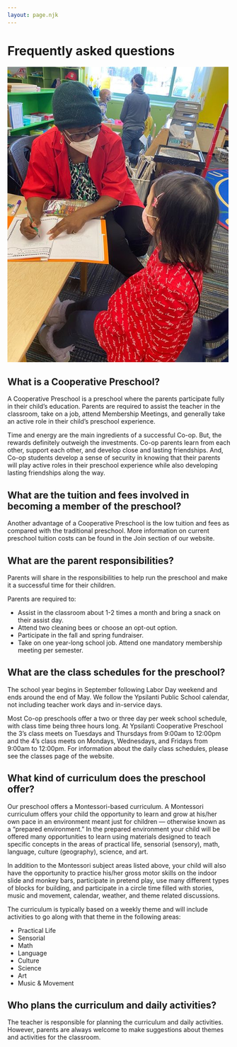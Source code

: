 ```yaml
---
layout: page.njk
---
```


# Frequently asked questions

<img class="page-image" src="/images/faq.jpeg" alt="An adult and a student sitting together at a table in the classroom working through an activity in a notebook.">

## What is a Cooperative Preschool?

A Cooperative Preschool is a preschool where the parents participate fully in their child’s education. Parents are required to assist the teacher in the classroom, take on a job, attend Membership Meetings, and generally take an active role in their child’s preschool experience.

Time and energy are the main ingredients of a successful Co-op. But, the rewards definitely outweigh the investments. Co-op parents learn from each other, support each other, and develop close and lasting friendships. And, Co-op students develop a sense of security in knowing that their parents will play active roles in their preschool experience while also developing lasting friendships along the way.

## What are the tuition and fees involved in becoming a member of the preschool?

Another advantage of a Cooperative Preschool is the low tuition and fees as compared with the traditional preschool. More information on current preschool tuition costs can be found in the Join section of our website.

## What are the parent responsibilities?

Parents will share in the responsibilities to help run the preschool and make it a successful time for their children.

Parents are required to:

- Assist in the classroom about 1-2 times a month and bring a snack on their assist day.
- Attend two cleaning bees or choose an opt-out option.
- Participate in the fall and spring fundraiser.
- Take on one year-long school job. Attend one mandatory membership meeting per semester.

## What are the class schedules for the preschool?

The school year begins in September following Labor Day weekend and ends around the end of May. We follow the Ypsilanti Public School calendar, not including teacher work days and in-service days.

Most Co-op preschools offer a two or three day per week school schedule, with class time being three hours long. At Ypsilanti Cooperative Preschool the 3’s class meets on Tuesdays and Thursdays from 9:00am to 12:00pm and the 4’s class meets on Mondays, Wednesdays, and Fridays from 9:00am to 12:00pm. For information about the daily class schedules, please see the classes page of the website.

## What kind of curriculum does the preschool offer?

Our preschool offers a Montessori-based curriculum. A Montessori curriculum offers your child the opportunity to learn and grow at his/her own pace in an environment meant just for children — otherwise known as a “prepared environment.” In the prepared environment your child will be offered many opportunities to learn using materials designed to teach specific concepts in the areas of practical life, sensorial (sensory), math, language, culture (geography), science, and art.

In addition to the Montessori subject areas listed above, your child will also have the opportunity to practice his/her gross motor skills on the indoor slide and monkey bars, participate in pretend play, use many different types of blocks for building, and participate in a circle time filled with stories, music and movement, calendar, weather, and theme related discussions.

The curriculum is typically based on a weekly theme and will include activities to go along with that theme in the following areas:

- Practical Life
- Sensorial
- Math
- Language
- Culture
- Science
- Art
- Music & Movement

## Who plans the curriculum and daily activities?

The teacher is responsible for planning the curriculum and daily activities. However, parents are always welcome to make suggestions about themes and activities for the classroom.